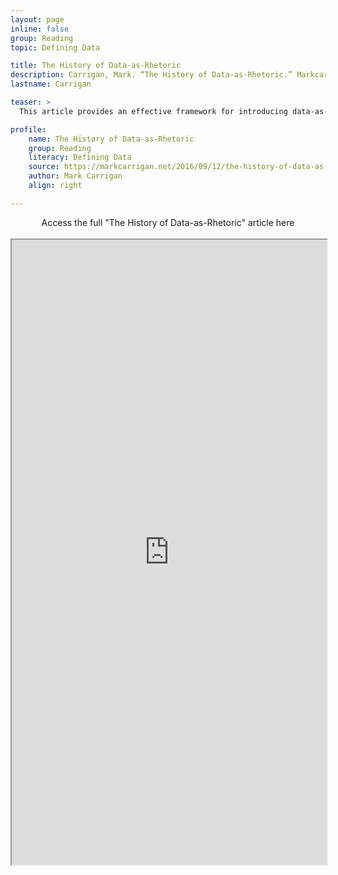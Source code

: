 ```yaml
---
layout: page
inline: false
group: Reading
topic: Defining Data

title: The History of Data-as-Rhetoric
description: Carrigan, Mark. “The History of Data-as-Rhetoric.” Markcarrigan.net, 12 September 2016. https://markcarrigan.net/2016/09/12/the-history-of-data-as-rhetoric/. Accessed 6 June 2023.
lastname: Carrigan

teaser: >
  This article provides an effective framework for introducing data-as-rhetoric.

profile:
    name: The History of Data-as-Rhetoric
    group: Reading
    literacy: Defining Data
    source: https://markcarrigan.net/2016/09/12/the-history-of-data-as-rhetoric/
    author: Mark Carrigan
    align: right

---
```


<link rel="stylesheet" href="https://cdn.jsdelivr.net/npm/@shoelace-style/shoelace@2.5.2/cdn/themes/light.css" />
<script type="module" src="https://cdn.jsdelivr.net/npm/@shoelace-style/shoelace@2.5.2/cdn/shoelace.js" ></script>

<div>
  <center>
  <sl-button-group label="Alignment">
  <sl-button href="https://markcarrigan.net/2016/09/12/the-history-of-data-as-rhetoric/">Access the full "The History of Data-as-Rhetoric" article here</sl-button>
  </sl-button-group>
</center>
</div>

<br>

<iframe width="100%" height="1000" src="https://markcarrigan.net/2016/09/12/the-history-of-data-as-rhetoric/" allowfullscreen>iFrame HERE</iframe>
